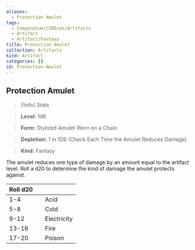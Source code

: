 ```yaml
---
aliases:
  - Protection Amulet
tags:
  - Compendium/CSRD/en/Artifacts
  - Artifact
  - Artifact/Fantasy
title: Protection Amulet
collection: Artifacts
kind: Artifact
categories: []
id: Protection-Amulet
---
```

## Protection Amulet    
>[!info] Stats    
> **Level:** 1d6    
> **Form:** Stylized Amulet Worn on a Chain    
> **Depletion:** 1 in 1D6 (Check Each Time the Amulet Reduces Damage)    
> **Kind:** Fantasy  
    
The amulet reduces one type of damage by an amount equal to the artifact level. Roll a d20 to determine the kind of damage the amulet protects against.    
  
| Roll d20 &nbsp; &nbsp; |              |
| ---------------------- | ------------ |
| 1-4                    | Acid         |
| 5-8                    | Cold         |
| 9-12                   | Electricity  |
| 13-16                  | Fire         |
| 17-20                  | Poison       |
